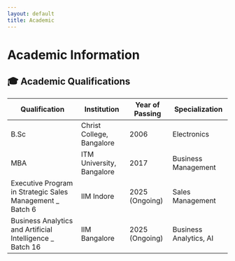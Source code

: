 ```yaml
---
layout: default
title: Academic
---
```


# Academic Information

## 🎓 Academic Qualifications

| Qualification       | Institution                  | Year of Passing | Specialization        |
|---------------------|------------------------------|------------------|------------------------|
| B.Sc          | Christ College, Bangalore    | 2006             | Electronics |
| MBA     | ITM University, Bangalore  | 2017             | Business Management   |
| Executive Program in Strategic Sales Management _ Batch 6       | IIM Indore       | 2025 (Ongoing)   | Sales Management     |
| Business Analytics and Artificial Intelligence _ Batch 16       | IIM Bangalore       | 2025 (Ongoing)   | Business Analytics, AI     |

